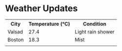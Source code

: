 # Weather Updates

<!-- WEATHER-UPDATE-START -->
<table><tr><th>City</th><th>Temperature (°C)</th><th>Condition</th></tr><tr><td>Valsad</td><td>27.4</td><td>Light rain shower</td></tr><tr><td>Boston</td><td>18.3</td><td>Mist</td></tr><tr><td></td><td></td><td></td></tr></table>
<!-- WEATHER-UPDATE-END -->
